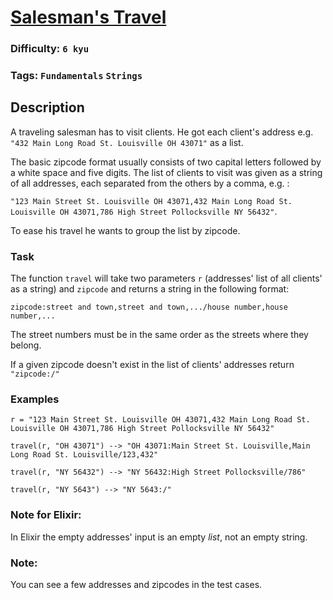 # [Salesman's Travel](https://www.codewars.com/kata/56af1a20509ce5b9b000001e)

### Difficulty: `6 kyu`

### Tags: `Fundamentals` `Strings`

## Description

A traveling salesman has to visit clients. He got each client's address e.g. `"432 Main Long Road St. Louisville OH 43071"` as a list.

The basic zipcode format usually consists of two capital letters followed by a white space and five digits. The list of clients to visit was given as a string of all addresses, each separated from the others by a comma, e.g. :

`"123 Main Street St. Louisville OH 43071,432 Main Long Road St. Louisville OH 43071,786 High Street Pollocksville NY 56432"`.

To ease his travel he wants to group the list by zipcode.

### Task
The function `travel` will take two parameters `r` (addresses' list of all clients' as a string) and `zipcode` and returns a string in the following format:

`zipcode:street and town,street and town,.../house number,house number,...`

The street numbers must be in the same order as the streets where they belong.

If a given zipcode doesn't exist in the list of clients' addresses return `"zipcode:/"`

### Examples

```
r = "123 Main Street St. Louisville OH 43071,432 Main Long Road St. Louisville OH 43071,786 High Street Pollocksville NY 56432"

travel(r, "OH 43071") --> "OH 43071:Main Street St. Louisville,Main Long Road St. Louisville/123,432"

travel(r, "NY 56432") --> "NY 56432:High Street Pollocksville/786"

travel(r, "NY 5643") --> "NY 5643:/"
```

### Note for Elixir:
In Elixir the empty addresses' input is an empty *list*, not an empty string.

### Note:
You can see a few addresses and zipcodes in the test cases.